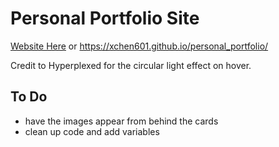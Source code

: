 # Personal Portfolio Site

[Website Here](https://xchen601.github.io/personal_portfolio/)
or
https://xchen601.github.io/personal_portfolio/

Credit to Hyperplexed for the circular light effect on hover.
## To Do
* have the images appear from behind the cards
* clean up code and add variables
